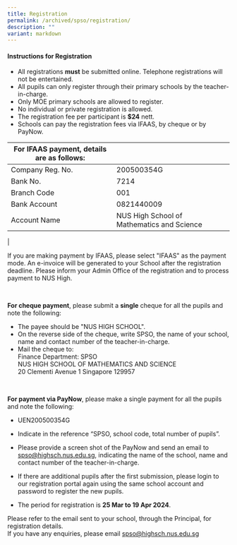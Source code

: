 ```yaml
---
title: Registration
permalink: /archived/spso/registration/
description: ""
variant: markdown
---
```

#### **Instructions for Registration**
*   All registrations&nbsp;**must**&nbsp;be submitted online. Telephone registrations will not be entertained.&nbsp;
*   All pupils can only register through their primary schools by the teacher-in-charge.
*   Only MOE primary schools are allowed to register.&nbsp;
*   No individual or private registration is allowed.
*   The registration fee per participant is **$24** nett.
*   Schools can pay the registration fees via IFAAS, by cheque or by PayNow.

| **For IFAAS payment**, details are as follows: |  |
|---|---|
| Company Reg. No. | 200500354G |
| Bank No. | 7214 |
| Branch Code | 001 |
| Bank Account | 0821440009 |
| Account Name | NUS High School of Mathematics and Science |
|

If you are making payment by IFAAS, please select "IFAAS" as the payment mode. An e-invoice will be generated to your School after the registration deadline. Please inform your Admin Office of the registration and to process payment to NUS High.

<br>

**For cheque payment**, please submit a&nbsp;**single**&nbsp;cheque for all the pupils and note the following:<br>
* The payee should be "NUS HIGH SCHOOL".<br>
* On the reverse side of the cheque, write SPSO, the name of your school, name and contact number of the teacher-in-charge.<br>
* Mail the cheque to: <br>
Finance Department: SPSO <br>
NUS HIGH SCHOOL OF MATHEMATICS AND SCIENCE <br>
20 Clementi Avenue 1 Singapore 129957

<br>

**For payment via PayNow**, please make a single payment for all the pupils and note the following:<br>
* UEN200500354G<br>
* Indicate in the reference “SPSO, school code, total number of pupils”.<br>
* Please provide a screen shot of the PayNow and send an email to [spso@highsch.nus.edu.sg](mailto:spso@highsch.nus.edu.sg), indicating the name of the school, name and contact number of the teacher-in-charge.<br>
*   If there are additional pupils after the first submission,&nbsp;please login to our registration portal again using the same school account and password to register the new pupils.&nbsp;  
    
*   The period for registration is&nbsp;**25 Mar to 19 Apr 2024**.

Please refer to the email sent to your school, through the Principal, for registration details.<br>
If you have any enquiries, please email&nbsp;[spso@highsch.nus.edu.sg](mailto:spso@highsch.nus.edu.sg)